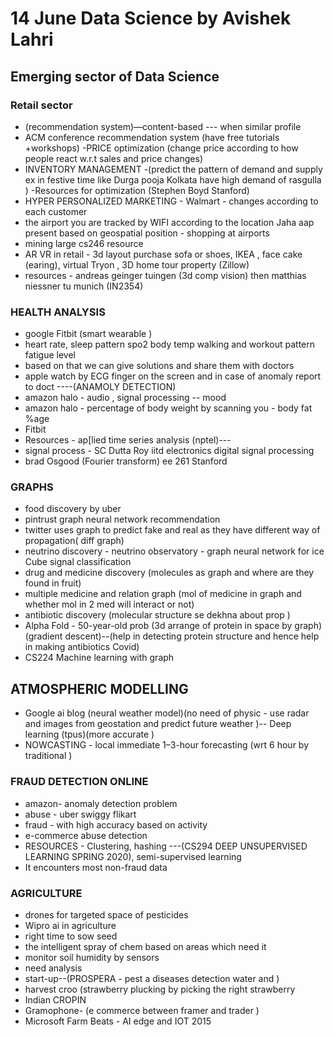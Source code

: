 # 14 June Data Science by Avishek Lahri 
## Emerging sector of Data Science 
### Retail sector 
- (recommendation system)—content-based --- when similar profile 
- ACM conference recommendation system (have free tutorials +workshops)
-PRICE optimization (change price according to how people react w.r.t sales and price changes)
- INVENTORY MANAGEMENT -(predict the pattern of demand and supply ex in festive time like Durga pooja Kolkata have high demand of rasgulla )
-Resources for optimization (Stephen  Boyd Stanford)
- HYPER PERSONALIZED MARKETING - Walmart - changes according to each customer
- the airport you are tracked  by WIFI according to the location Jaha aap present based on geospatial position - shopping at airports 
- mining large cs246 resource 
- AR VR  in retail - 3d layout purchase sofa or shoes, IKEA , face cake (earing), virtual Tryon , 3D home tour property (Zillow)
- resources - andreas geinger tuingen (3d comp vision) then matthias niessner tu munich (IN2354)

### HEALTH ANALYSIS 
- google Fitbit (smart wearable )
- heart rate, sleep pattern spo2 body temp walking and workout pattern fatigue level 
- based on that we can give solutions and share them with doctors 
- apple watch by ECG finger on the screen and in case of anomaly report to doct ----(ANAMOLY DETECTION)
- amazon halo - audio , signal processing -- mood 
- amazon halo - percentage of body weight by scanning you - body fat %age 
- Fitbit 
- Resources - ap[lied time series analysis (nptel)---
- signal process - SC Dutta Roy iitd electronics digital signal processing 
- brad Osgood (Fourier transform) ee 261 Stanford 

### GRAPHS 
- food discovery by uber 
- pintrust graph neural network recommendation
- twitter uses graph to predict fake and real as they have different way of propagation( diff graph)
- neutrino discovery - neutrino observatory - graph neural network for ice Cube signal classification
- drug and medicine discovery (molecules as graph and where are they found in fruit)
- multiple medicine and relation graph (mol of medicine in graph and whether mol in 2 med will interact or not)
- antibiotic discovery (molecular structure se dekhna about prop )
- Alpha Fold - 50-year-old prob (3d arrange of protein in space  by graph)(gradient descent)--(help in detecting protein structure and hence help in making antibiotics Covid)
- CS224 Machine learning with graph 

## ATMOSPHERIC MODELLING 
- Google ai blog (neural weather model)(no need of physic - use radar and images from geostation and predict future weather )-- Deep learning (tpus)(more accurate )
- NOWCASTING - local immediate 1–3-hour forecasting (wrt 6 hour by traditional )

### FRAUD DETECTION ONLINE 
- amazon- anomaly detection problem 
- abuse - uber swiggy flikart 
- fraud - with high accuracy based on activity 
- e-commerce abuse detection 
- RESOURCES - Clustering, hashing 
---(CS294 DEEP UNSUPERVISED LEARNING SPRING 2020), semi-supervised learning 
- It encounters most non-fraud data 

### AGRICULTURE 
- drones for targeted space of pesticides 
- Wipro ai in agriculture
- right time to sow seed 
- the intelligent spray of chem based on areas which need it 
- monitor soil humidity by sensors 
- need analysis 
- start-up--(PROSPERA - pest a diseases detection water and )
- harvest croo (strawberry plucking by picking the right strawberry
- Indian CROPIN 
- Gramophone- (e commerce between framer and trader )
- Microsoft Farm Beats - AI edge and IOT 2015


